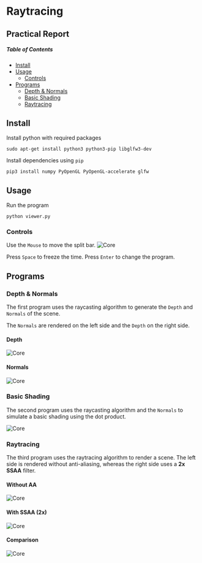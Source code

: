 # Raytracing

## Practical Report

##### Table of Contents  
* [Install](#Install)  
* [Usage](#Usage)  
  * [Controls](#Controls)
* [Programs](#Programs)  
  * [Depth & Normals](#depth--normals)  
  * [Basic Shading](#basic-shading)
  * [Raytracing](#raytracing)

## Install

Install python with required packages
```console
sudo apt-get install python3 python3-pip libglfw3-dev
```

Install dependencies using `pip`
```console
pip3 install numpy PyOpenGL PyOpenGL-accelerate glfw
```

## Usage

Run the program
```console
python viewer.py
```

### Controls

Use the `Mouse` to move the split bar.
![Core](media/mouse_usage.gif)

Press `Space` to freeze the time.
Press `Enter` to change the program.

## Programs

### Depth & Normals

The first program uses the raycasting algorithm to generate the `Depth` and
`Normals` of the scene.

The `Normals` are rendered on the left side and the `Depth` on the right side.

#### Depth
![Core](media/depth.png)
#### Normals
![Core](media/normals.png)

### Basic Shading

The second program uses the raycasting algorithm and the `Normals` to simulate
a basic shading using the dot product.

![Core](media/shaded.png)


### Raytracing

The third program uses the raytracing algorithm to render a scene.
The left side is rendered without anti-aliasing, whereas the right side uses a **2x SSAA** filter.

#### Without AA
![Core](media/raytracing.png)

#### With SSAA (2x)
![Core](media/raytracing_aa.png)

#### Comparison
![Core](media/aa_comparison.png)